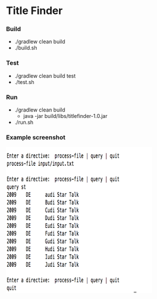 # Title Finder

### Build
- ./gradlew clean build
- ./build.sh

### Test
- ./gradlew clean build test
- ./test.sh

### Run
- ./gradlew clean build
  - java -jar build/libs/titlefinder-1.0.jar
- ./run.sh

### Example screenshot
<img src="images/output.png" alt="sample screenshot" width="400" height="400"/>

